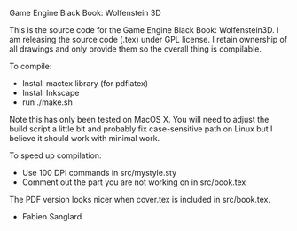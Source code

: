 Game Engine Black Book: Wolfenstein 3D
  
This is the source code for the Game Engine Black Book: Wolfenstein3D.
I am releasing the source code (.tex) under GPL license. I
retain ownership of all drawings and only provide them so the
overall thing is compilable.

To compile:
 - Install mactex library (for pdflatex)
 - Install Inkscape
 - run ./make.sh

Note this has only been tested on MacOS X. You will need to adjust the
build script a little bit and probably fix case-sensitive path on Linux
but I believe it should work with minimal work.

To speed up compilation:
 - Use 100 DPI commands in src/mystyle.sty
 - Comment out the part you are not working on in src/book.tex

The PDF version looks nicer when cover.tex is included in src/book.tex.

- Fabien Sanglard
